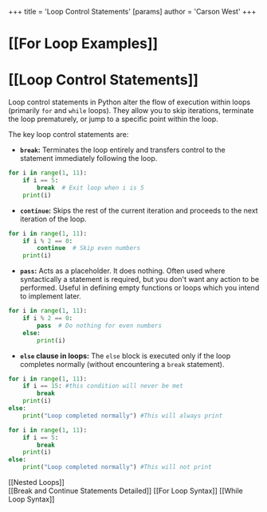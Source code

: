+++
 title = 'Loop Control Statements'
[params]
	author = 'Carson West'
+++
# [[For Loop Examples]]
# [[Loop Control Statements]] 
Loop control statements in Python alter the flow of execution within loops (primarily `for` and `while` loops).  They allow you to skip iterations, terminate the loop prematurely, or jump to a specific point within the loop.

The key loop control statements are:

* **`break`:** Terminates the loop entirely and transfers control to the statement immediately following the loop.

```python
for i in range(1, 11):
    if i == 5:
        break  # Exit loop when i is 5
    print(i) 
```

* **`continue`:** Skips the rest of the current iteration and proceeds to the next iteration of the loop.

```python
for i in range(1, 11):
    if i % 2 == 0:
        continue  # Skip even numbers
    print(i)
```

* **`pass`:** Acts as a placeholder. It does nothing.  Often used where syntactically a statement is required, but you don't want any action to be performed.  Useful in defining empty functions or loops which you intend to implement later.

```python
for i in range(1, 11):
    if i % 2 == 0:
        pass  # Do nothing for even numbers
    else:
        print(i)
```

* **`else` clause in loops:** The `else` block is executed only if the loop completes normally (without encountering a `break` statement).

```python
for i in range(1, 11):
    if i == 15: #this condition will never be met
        break
    print(i)
else:
    print("Loop completed normally") #This will always print

for i in range(1, 11):
    if i == 5:
        break
    print(i)
else:
    print("Loop completed normally") #This will not print

```

[[Nested Loops]]  
[[Break and Continue Statements Detailed]]
[[For Loop Syntax]]
[[While Loop Syntax]]

